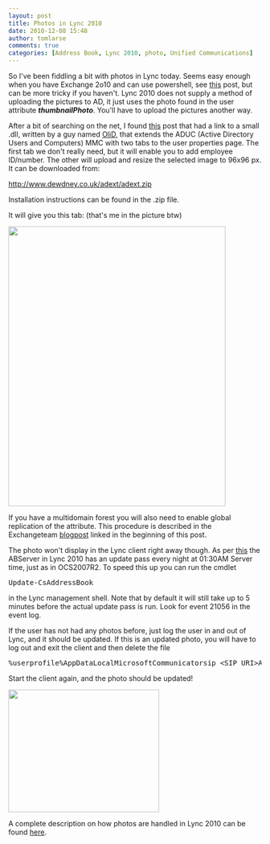 ```yaml
---
layout: post
title: Photos in Lync 2010
date: 2010-12-08 15:48
author: tomlarse
comments: true
categories: [Address Book, Lync 2010, photo, Unified Communications]
---
```

So I've been fiddling a bit with photos in Lync today. Seems easy enough when you have Exchange 2o10 and can use powershell, see <a href="http://msexchangeteam.com/archive/2010/03/10/454223.aspx" target="_blank">this</a> post, but can be more tricky if you haven't. Lync 2010 does not supply a method of uploading the pictures to AD, it just uses the photo found in the user attribute <strong><em>thumbnailPhoto</em></strong>. You'll have to upload the pictures another way.

After a bit of searching on the net, I found <a href="http://www.moe.am/index.php/2009/03/pictures-in-active-directory-users-and-computers/" target="_blank">this</a> post that had a link to a small .dll, written by a guy named <a href="http://msexchangeteam.com/user/Profile.aspx?UserID=1001">OliD</a>, that extends the ADUC (Active Directory Users and Computers) MMC with two tabs to the user properties page. The first tab we don't really need, but it will enable you to add employee ID/number. The other will upload and resize the selected image to 96x96 px. It can be downloaded from:

<a rel="nofollow" href="http://www.dewdney.co.uk/adext/adext.zip" target="_new">http://www.dewdney.co.uk/adext/adext.zip</a>

Installation instructions can be found in the .zip file.

It will give you this tab: (that's me in the picture btw)

<img class="alignnone size-full wp-image-187" title="Photo Tab" src="http://codesalot.files.wordpress.com/2010/12/capture1.jpg" alt="" width="432" height="557" />

If you have a multidomain forest you will also need to enable global replication of the attribute. This procedure is described in the Exchangeteam <a href="http://msexchangeteam.com/archive/2010/03/10/454223.aspx" target="_blank">blogpost</a> linked in the beginning of this post.

The photo won't display in the Lync client right away though. As per <a href="http://blog.schertz.name/2010/09/updating-the-lync-2010-address-book/">this</a> the ABServer in Lync 2010 has an update pass every night at 01:30AM Server time, just as in OCS2007R2. To speed this up you can run the cmdlet
<pre>Update-CsAddressBook</pre>
in the Lync management shell. Note that by default it will still take up to 5 minutes before the actual update pass is run. Look for event 21056 in the event log.

If the user has not had any photos before, just log the user in and out of Lync, and it should be updated. If this is an updated photo, you will have to log out and exit the client and then delete the file
<pre>%userprofile%AppDataLocalMicrosoftCommunicatorsip_&lt;SIP URI&gt;ABS_&lt;SIP URI&gt;.cache</pre>
Start the client again, and the photo should be updated!

<img class="alignnone size-medium wp-image-188" title="Corporate photo" src="http://www.codesalot.com/wp-content/uploads/2010/12/Capture2-300x244.jpg" alt="" width="300" height="244" />

A complete description on how photos are handled in Lync 2010 can be found <a href="http://blogs.technet.com/b/nexthop/archive/2010/11/22/microsoft-lync-2010-photo-experience.aspx" target="_blank">here</a>.
